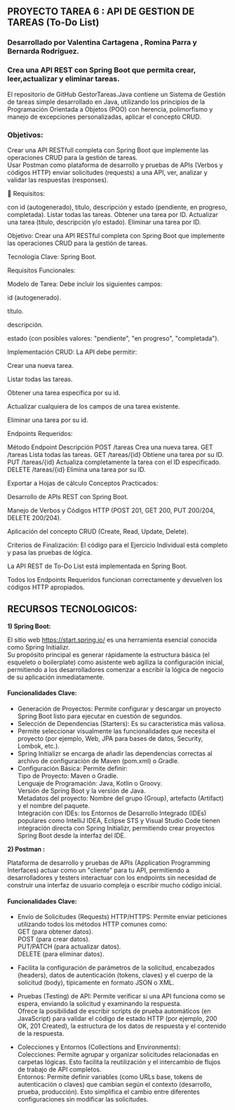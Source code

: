 ## PROYECTO TAREA 6 : API DE GESTION DE TAREAS (To-Do List)

### Desarrollado por Valentina Cartagena , Romina Parra y Bernarda Rodríguez.
### Crea una API REST con Spring Boot que permita crear, leer,actualizar y eliminar tareas.

El repositorio de GitHub GestorTareas.Java contiene un Sistema de Gestión de tareas simple desarrollado en Java, utilizando los principios de la Programación Orientada a Objetos (POO) con herencia, polimorfismo y manejo de excepciones personalizadas, aplicar el concepto
CRUD. 

### Objetivos: 
Crear una API RESTfull completa con Spring Boot que implemente las operaciones CRUD para la gestión de tareas.  
Usar Postman como plataforma de desarrollo y pruebas de APIs (Verbos y códigos HTTP) enviar solicitudes (requests) a una API,  ver, analizar y validar las respuestas (responses).


📌 Requisitos:



con id (autogenerado), título, descripción y
estado (pendiente, en progreso, completada).
Listar todas las tareas.
Obtener una tarea por ID.
Actualizar una tarea (título, descripción y/o estado).
Eliminar una tarea por ID.


Objetivo: Crear una API RESTful completa con Spring Boot que implemente las operaciones CRUD para la gestión de tareas.

Tecnología Clave: Spring Boot.

Requisitos Funcionales:

Modelo de Tarea: Debe incluir los siguientes campos:

id (autogenerado).

título.

descripción.

estado (con posibles valores: "pendiente", "en progreso", "completada").

Implementación CRUD: La API debe permitir:

Crear una nueva tarea.

Listar todas las tareas.

Obtener una tarea específica por su id.

Actualizar cualquiera de los campos de una tarea existente.

Eliminar una tarea por su id.

Endpoints Requeridos:

Método	Endpoint	Descripción
POST	/tareas	Crea una nueva tarea.
GET	/tareas	Lista todas las tareas.
GET	/tareas/{id}	Obtiene una tarea por su ID.
PUT	/tareas/{id}	Actualiza completamente la tarea con el ID especificado.
DELETE	/tareas/{id}	Elimina una tarea por su ID.

Exportar a Hojas de cálculo
Conceptos Practicados:

Desarrollo de APIs REST con Spring Boot.

Manejo de Verbos y Códigos HTTP (POST 201, GET 200, PUT 200/204, DELETE 200/204).

Aplicación del concepto CRUD (Create, Read, Update, Delete).

Criterios de Finalización:
El código para el Ejercicio Individual está completo y pasa las pruebas de lógica.

La API REST de To-Do List está implementada en Spring Boot.

Todos los Endpoints Requeridos funcionan correctamente y devuelven los códigos HTTP apropiados.



## RECURSOS TECNOLOGICOS:

__1) Spring Boot:__

El sitio web https://start.spring.io/ es una herramienta esencial conocida como Spring Initializr.  
Su propósito principal es generar rápidamente la estructura básica (el esqueleto o boilerplate) como asistente web agiliza la configuración inicial, permitiendo a los desarrolladores comenzar a escribir la lógica de negocio de su aplicación inmediatamente.

#### Funcionalidades Clave:
* Generación de Proyectos: Permite configurar y descargar un proyecto Spring Boot listo para ejecutar en cuestión de segundos.
* Selección de Dependencias (Starters): Es su característica más valiosa.
* Permite seleccionar visualmente las funcionalidades que necesita el proyecto (por ejemplo, Web, JPA para bases de datos, Security, Lombok, etc.).
* Spring Initializr se encarga de añadir las dependencias correctas al archivo de configuración de Maven (pom.xml) o Gradle.
* Configuración Básica: Permite definir:  
Tipo de Proyecto: Maven o Gradle.  
Lenguaje de Programación: Java, Kotlin o Groovy.  
Versión de Spring Boot y la versión de Java.  
Metadatos del proyecto: Nombre del grupo (Group), artefacto (Artifact) y el nombre del paquete.  
Integración con IDEs: los Entornos de Desarrollo Integrado (IDEs) populares como IntelliJ IDEA, Eclipse STS y Visual Studio Code tienen integración directa con Spring Initializr, permitiendo crear proyectos Spring Boot desde la interfaz del IDE.

__2) Postman :__

Plataforma de desarrollo y pruebas de APIs (Application Programming Interfaces) actuar como un "cliente" para tu API, permitiendo a desarrolladores y testers interactuar con los endpoints sin necesidad de construir una interfaz de usuario compleja o escribir mucho código inicial.

#### Funcionalidades Clave:

* Envío de Solicitudes (Requests) HTTP/HTTPS: Permite enviar peticiones utilizando todos los métodos HTTP comunes como:  
GET (para obtener datos).  
POST (para crear datos).  
PUT/PATCH (para actualizar datos).  
DELETE (para eliminar datos).  

* Facilita la configuración de parámetros de la solicitud, encabezados (headers), datos de autenticación (tokens, claves) y el cuerpo de la solicitud (body), típicamente en formato JSON o XML.
* Pruebas (Testing) de API:
Permite verificar si una API funciona como se espera, enviando la solicitud y examinando la respuesta.  
Ofrece la posibilidad de escribir scripts de prueba automáticos (en JavaScript) para validar el código de estado HTTP (por ejemplo, 200 OK, 201 Created), la estructura de los datos de respuesta y el contenido de la respuesta.  

* Colecciones y Entornos (Collections and Environments):  
Colecciones: Permite agrupar y organizar solicitudes relacionadas en carpetas lógicas. Esto facilita la reutilización y el intercambio de flujos de trabajo de API completos.  
Entornos: Permite definir variables (como URLs base, tokens de autenticación o claves) que cambian según el contexto (desarrollo, prueba, producción). Esto simplifica el cambio entre diferentes configuraciones sin modificar las solicitudes.
